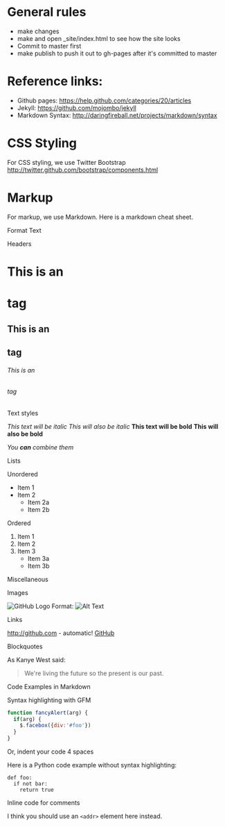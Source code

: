 
# General rules
 * make changes
 * make and open _site/index.html to see how the site looks
 * Commit to master first
 * make publish to push it out to gh-pages after it's committed to master

# Reference links:

* Github pages: https://help.github.com/categories/20/articles
* Jekyll: https://github.com/mojombo/jekyll
* Markdown Syntax: http://daringfireball.net/projects/markdown/syntax

# CSS Styling

For CSS styling, we use Twitter Bootstrap http://twitter.github.com/bootstrap/components.html

# Markup

For markup, we use Markdown. Here is a markdown cheat sheet.

Format Text

Headers

# This is an <h1> tag
## This is an <h2> tag
###### This is an <h6> tag

Text styles

*This text will be italic*
_This will also be italic_
**This text will be bold**
__This will also be bold__

*You **can** combine them*

Lists

Unordered

* Item 1
* Item 2
  * Item 2a
  * Item 2b

Ordered

1. Item 1
2. Item 2
3. Item 3
   * Item 3a
   * Item 3b

Miscellaneous

Images

![GitHub Logo](/images/logo.png)
Format: ![Alt Text](url)

Links

http://github.com - automatic!
[GitHub](http://github.com)

Blockquotes

As Kanye West said:

> We're living the future so
> the present is our past.

Code Examples in Markdown

Syntax highlighting with GFM

```javascript
function fancyAlert(arg) {
  if(arg) {
    $.facebox({div:'#foo'})
  }
}
```

Or, indent your code 4 spaces

Here is a Python code example
without syntax highlighting:

    def foo:
      if not bar:
        return true

Inline code for comments

I think you should use an
`<addr>` element here instead.


